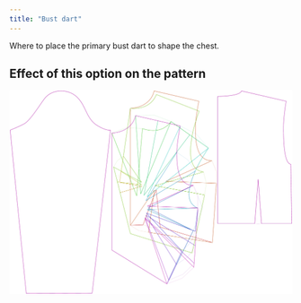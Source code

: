 ```yaml
---
title: "Bust dart"
---
```


Where to place the primary bust dart to shape the chest.

## Effect of this option on the pattern

![This image shows the effect of this option by superimposing several variants that have a different value for this option](breanna_primarybustdart_sample.svg "Effect of this option on the pattern")
